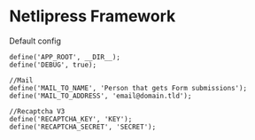 # Netlipress Framework

Default config

```
define('APP_ROOT', __DIR__);
define('DEBUG', true);

//Mail
define('MAIL_TO_NAME', 'Person that gets Form submissions');
define('MAIL_TO_ADDRESS', 'email@domain.tld');

//Recaptcha V3
define('RECAPTCHA_KEY', 'KEY');
define('RECAPTCHA_SECRET', 'SECRET');
```
